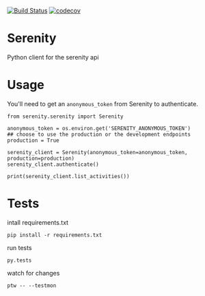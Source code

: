 [![Build Status](https://travis-ci.org/weassur/serenity.svg?branch=master)](https://travis-ci.org/weassur/serenity)
[![codecov](https://codecov.io/gh/weassur/serenity/branch/master/graph/badge.svg)](https://codecov.io/gh/weassur/serenity)

# Serenity

Python client for the serenity api

# Usage

You'll need to get an `anonymous_token` from Serenity to authenticate.

```
from serenity.serenity import Serenity

anonymous_token = os.environ.get('SERENITY_ANONYMOUS_TOKEN')
## choose to use the production or the development endpoints
production = True

serenity_client = Serenity(anonymous_token=anonymous_token, production=production)
serenity_client.authenticate()

print(serenity_client.list_activities())

```

# Tests

intall requirements.txt

`pip install -r requirements.txt`

run tests

`py.tests`

watch for changes

`ptw -- --testmon`
